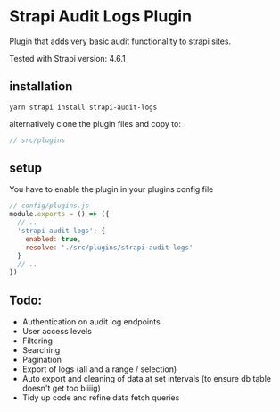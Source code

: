 # Strapi Audit Logs Plugin

Plugin that adds very basic audit functionality to strapi sites.

Tested with Strapi version: 4.6.1

## installation
```
yarn strapi install strapi-audit-logs
```

alternatively clone the plugin files and copy to:

```js
// src/plugins
```

## setup

You have to enable the plugin in your plugins config file

```js
// config/plugins.js
module.exports = () => ({
  // ..
  'strapi-audit-logs': {
    enabled: true,
    resolve: './src/plugins/strapi-audit-logs'
  }
  // ..
})
```

## Todo:

- Authentication on audit log endpoints
- User access levels
- Filtering
- Searching
- Pagination
- Export of logs (all and a range / selection)
- Auto export and cleaning of data at set intervals (to ensure db table doesn't get too biiiig)
- Tidy up code and refine data fetch queries